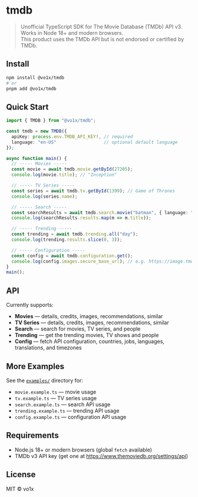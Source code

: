 # tmdb

> Unofficial TypeScript SDK for The Movie Database (TMDb) API v3.  
> Works in Node 18+ and modern browsers.  
> This product uses the TMDb API but is not endorsed or certified by TMDb.

## Install

```sh
npm install @vo1x/tmdb
# or
pnpm add @vo1x/tmdb
```

## Quick Start

```ts
import { TMDB } from "@vo1x/tmdb";

const tmdb = new TMDB({
  apiKey: process.env.TMDB_API_KEY!, // required
  language: "en-US"                  // optional default language
});

async function main() {
  // ----- Movies -----
  const movie = await tmdb.movie.getById(27205);
  console.log(movie.title); // "Inception"

  // ----- TV Series -----
  const series = await tmdb.tv.getById(1399); // Game of Thrones
  console.log(series.name);

  // ----- Search -----
  const searchResults = await tmdb.search.movie("batman", { language: "en-US" });
  console.log(searchResults.results.map(m => m.title));

  // ----- Trending -----
  const trending = await tmdb.trending.all("day");
  console.log(trending.results.slice(0, 3));

  // ----- Configuration -----
  const config = await tmdb.configuration.get();
  console.log(config.images.secure_base_url); // e.g. https://image.tmdb.org/t/p/
}
main();
```

## API

Currently supports:
- **Movies** — details, credits, images, recommendations, similar
- **TV Series** — details, credits, images, recommendations, similar
- **Search** — search for movies, TV series, and people
- **Trending** — get the trending movies, TV shows and people
- **Config** — fetch API configuration, countries, jobs, languages, translations, and timezones

## More Examples
See the [`examples/`](./examples) directory for:
- `movie.example.ts` — movie usage
- `tv.example.ts` — TV series usage
- `search.example.ts` — search API usage
- `trending.example.ts` — trending API usage
- `config.example.ts` — configuration API usage

## Requirements
- Node.js 18+ or modern browsers (global `fetch` available)
- TMDb v3 API key (get one at https://www.themoviedb.org/settings/api)

## License
MIT © vo1x
